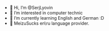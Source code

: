 - 👋 Hi, I’m @SerjLyovin
- 👀 I’m interested in computer technic
- 🌱 I’m currently learning English and German :D
- 💞️ MeizuSucks en\ru language provider.
<!---
SerjLyovin/SerjLyovin is a ✨ special ✨ repository because its `README.md` (this file) appears on your GitHub profile.
You can click the Preview link to take a look at your changes.
--->

